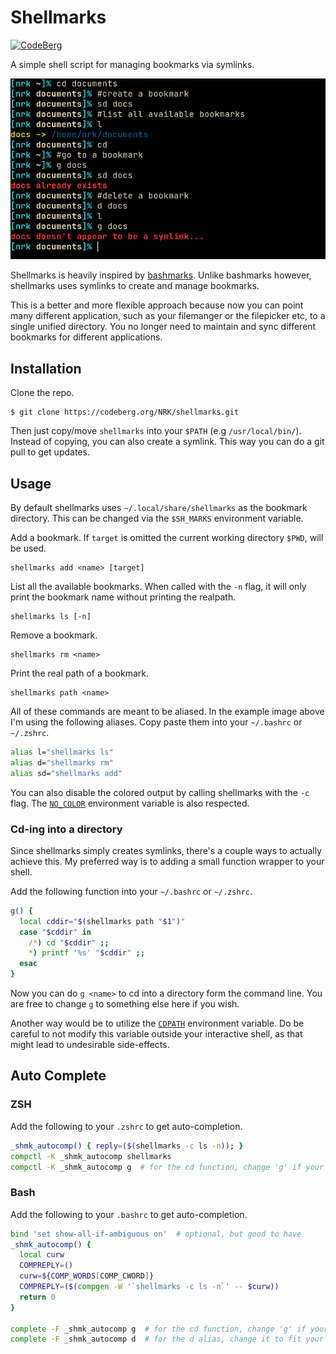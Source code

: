 # Shellmarks

[![CodeBerg](https://img.shields.io/badge/Hosted_at-Codeberg-%232185D0?style=flat-square&logo=CodeBerg)](https://codeberg.org/NRK/shellmarks)

A simple shell script for managing bookmarks via symlinks.

![shellmarks](shellmarks.png)

Shellmarks is heavily inspired by [bashmarks][].
Unlike bashmarks however, shellmarks uses symlinks to create and manage bookmarks.

[bashmarks]: https://github.com/huyng/bashmarks

This is a better and more flexible approach because now you can point many
different application, such as your filemanger or the filepicker etc, to a
single unified directory. You no longer need to maintain and sync different
bookmarks for different applications.

## Installation

Clone the repo.

```console
$ git clone https://codeberg.org/NRK/shellmarks.git
```

Then just copy/move `shellmarks` into your `$PATH` (e.g `/usr/local/bin/`).
Instead of copying, you can also create a symlink. This way you can do a git
pull to get updates.

## Usage

By default shellmarks uses `~/.local/share/shellmarks` as the bookmark
directory. This can be changed via the `$SH_MARKS` environment variable.

Add a bookmark. If `target` is omitted the current working directory `$PWD`,
will be used.
```
shellmarks add <name> [target]
```

List all the available bookmarks. When called with the `-n` flag, it will only
print the bookmark name without printing the realpath.
```
shellmarks ls [-n]
```

Remove a bookmark.
```
shellmarks rm <name>
```

Print the real path of a bookmark.
```
shellmarks path <name>
```

All of these commands are meant to be aliased. In the example image above I'm
using the following aliases. Copy paste them into your `~/.bashrc` or
`~/.zshrc`.

```sh
alias l="shellmarks ls"
alias d="shellmarks rm"
alias sd="shellmarks add"
```

You can also disable the colored output by calling shellmarks with the `-c` flag.
The [`NO_COLOR`][no-color] environment variable is also respected.

[no-color]: https://no-color.org

### Cd-ing into a directory

Since shellmarks simply creates symlinks, there's a couple ways to actually
achieve this. My preferred way is to adding a small function wrapper to your
shell.

Add the following function into your `~/.bashrc` or `~/.zshrc`.

```sh
g() {
  local cddir="$(shellmarks path "$1")"
  case "$cddir" in
    /*) cd "$cddir" ;;
    *) printf '%s' "$cddir" ;;
  esac
}
```

Now you can do `g <name>` to cd into a directory form the command line. You are
free to change `g` to something else here if you wish.

Another way would be to utilize the [`CDPATH`][cdpath] environment variable.
Do be careful to not modify this variable outside your interactive shell, as
that might lead to undesirable side-effects.

[cdpath]: https://linux.101hacks.com/cd-command/cdpath/

## Auto Complete

### ZSH

Add the following to your `.zshrc` to get auto-completion.

```zsh
_shmk_autocomp() { reply=($(shellmarks -c ls -n)); }
compctl -K _shmk_autocomp shellmarks
compctl -K _shmk_autocomp g  # for the cd function, change 'g' if your function is named differently
```

### Bash

Add the following to your `.bashrc` to get auto-completion.

```bash
bind 'set show-all-if-ambiguous on'  # optional, but good to have
_shmk_autocomp() {
  local curw
  COMPREPLY=()
  curw=${COMP_WORDS[COMP_CWORD]}
  COMPREPLY=($(compgen -W '`shellmarks -c ls -n`' -- $curw))
  return 0
}

complete -F _shmk_autocomp g  # for the cd function, change 'g' if your function is named differently
complete -F _shmk_autocomp d  # for the d alias, change it to fit your alias
```
